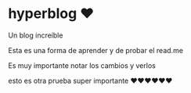 # hyperblog ♥
Un blog increíble

Esta es una forma de aprender y de probar el read.me 

Es muy importante notar los cambios y verlos 

esto es otra prueba super importante ♥♥♥♥♥♥


